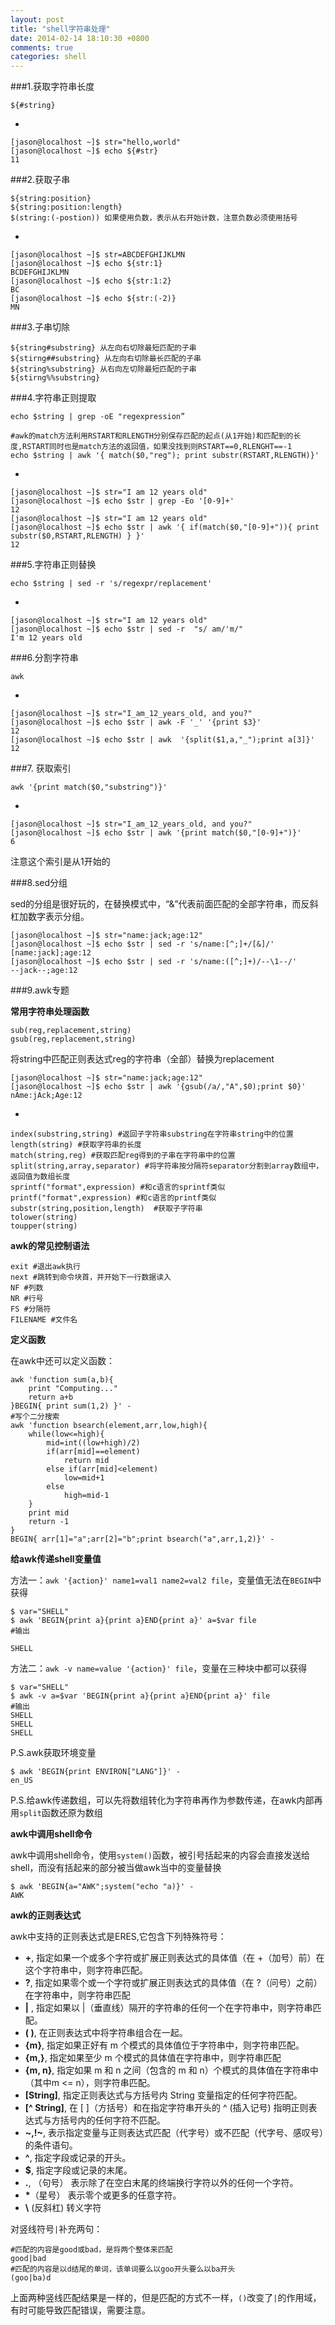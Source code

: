 ```yaml
---
layout: post
title: "shell字符串处理"
date: 2014-02-14 18:10:30 +0800
comments: true
categories: shell
---
```


###1.获取字符串长度

    
	${#string}

-

	[jason@localhost ~]$ str="hello,world"
	[jason@localhost ~]$ echo ${#str}
	11

###2.获取子串

	${string:position}
	${string:position:length}
	$(string:(-postion)) 如果使用负数，表示从右开始计数，注意负数必须使用括号
-

	[jason@localhost ~]$ str=ABCDEFGHIJKLMN
	[jason@localhost ~]$ echo ${str:1}
	BCDEFGHIJKLMN
	[jason@localhost ~]$ echo ${str:1:2}
	BC
	[jason@localhost ~]$ echo ${str:(-2)}
	MN

<!-- more -->

###3.子串切除

	${string#substring} 从左向右切除最短匹配的子串
	${stirng##substring} 从左向右切除最长匹配的子串
	${string%substring} 从右向左切除最短匹配的子串
	${stirng%%substring} 

###4.字符串正则提取

	echo $string | grep -oE "regexpression”
	
	#awk的match方法利用RSTART和RLENGTH分别保存匹配的起点(从1开始)和匹配到的长度,RSTART同时也是match方法的返回值，如果没找到则RSTART==0,RLENGHT==-1
	echo $string | awk '{ match($0,"reg"); print substr(RSTART,RLENGTH)}'
-

	[jason@localhost ~]$ str="I am 12 years old"
	[jason@localhost ~]$ echo $str | grep -Eo '[0-9]+'
	12
	[jason@localhost ~]$ str="I am 12 years old"
	[jason@localhost ~]$ echo $str | awk '{ if(match($0,"[0-9]+")){ print substr($0,RSTART,RLENGTH) } }'
	12

###5.字符串正则替换

	echo $string | sed -r 's/regexpr/replacement'
-

	[jason@localhost ~]$ str="I am 12 years old" 
	[jason@localhost ~]$ echo $str | sed -r  "s/ am/'m/"
	I'm 12 years old

###6.分割字符串

	awk

-

	[jason@localhost ~]$ str="I_am_12_years_old, and you?"
	[jason@localhost ~]$ echo $str | awk -F '_' '{print $3}'
	12
	[jason@localhost ~]$ echo $str | awk  '{split($1,a,"_");print a[3]}'
	12

###7. 获取索引

	awk '{print match($0,"substring")}'

-

	[jason@localhost ~]$ str="I_am_12_years_old, and you?"
	[jason@localhost ~]$ echo $str | awk '{print match($0,"[0-9]+")}'
	6

注意这个索引是从1开始的

###8.sed分组

sed的分组是很好玩的，在替换模式中，“&”代表前面匹配的全部字符串，而反斜杠加数字表示分组。

	[jason@localhost ~]$ str="name:jack;age:12"
	[jason@localhost ~]$ echo $str | sed -r 's/name:[^;]+/[&]/'
	[name:jack];age:12
	[jason@localhost ~]$ echo $str | sed -r 's/name:([^;]+)/--\1--/'
	--jack--;age:12

###9.awk专题

**常用字符串处理函数**

	sub(reg,replacement,string)
	gsub(reg,replacement,string)

将string中匹配正则表达式reg的字符串（全部）替换为replacement

	[jason@localhost ~]$ str="name:jack;age:12"
	[jason@localhost ~]$ echo $str | awk '{gsub(/a/,"A",$0);print $0}'      
	nAme:jAck;Age:12

-

	index(substring,string) #返回子字符串substring在字符串string中的位置
	length(string) #获取字符串的长度
	match(string,reg) #获取匹配reg得到的子串在字符串中的位置
	split(string,array,separator) #将字符串按分隔符separator分割到array数组中，返回值为数组长度
	sprintf("format",expression) #和c语言的sprintf类似
	printf("format",expression) #和c语言的printf类似
	substr(string,position,length)  #获取子字符串
	tolower(string)
	toupper(string)
	
**awk的常见控制语法**

	exit #退出awk执行
	next #跳转到命令块首，并开始下一行数据读入
	NF #列数
	NR #行号
	FS #分隔符
	FILENAME #文件名
	
**定义函数**

在awk中还可以定义函数：

	awk 'function sum(a,b){
		print "Computing..."
		return a+b
	}BEGIN{ print sum(1,2) }' -
	#写个二分搜索
	awk 'function bsearch(element,arr,low,high){
		while(low<=high){
			mid=int((low+high)/2)
			if(arr[mid]==element)
				return mid
			else if(arr[mid]<element)
				low=mid+1
			else
				high=mid-1
		}
		print mid
		return -1
	}
	BEGIN{ arr[1]="a";arr[2]="b";print bsearch("a",arr,1,2)}' -

**给awk传递shell变量值**

方法一：`awk '{action}' name1=val1 name2=val2 file`，变量值无法在`BEGIN`中获得

	$ var="SHELL"
	$ awk 'BEGIN{print a}{print a}END{print a}' a=$var file
	#输出
	
	SHELL
	
方法二：`awk -v name=value '{action}' file`，变量在三种块中都可以获得

	$ var="SHELL"
	$ awk -v a=$var 'BEGIN{print a}{print a}END{print a}' file
	#输出
	SHELL
	SHELL
	SHELL
	
P.S.awk获取环境变量

	$ awk 'BEGIN{print ENVIRON["LANG"]}' -
	en_US
	
P.S.给awk传递数组，可以先将数组转化为字符串再作为参数传递，在awk内部再用`split`函数还原为数组

**awk中调用shell命令**
	
awk中调用shell命令，使用`system()`函数，被引号括起来的内容会直接发送给shell，而没有括起来的部分被当做awk当中的变量替换

	$ awk 'BEGIN{a="AWK";system("echo "a)}' -
	AWK
	
**awk的正则表达式**
	
awk中支持的正则表达式是ERES,它包含下列特殊符号：

* **+**, 指定如果一个或多个字符或扩展正则表达式的具体值（在 +（加号）前）在这个字符串中，则字符串匹配。
* **?**,	指定如果零个或一个字符或扩展正则表达式的具体值（在 ?（问号）之前）在字符串中，则字符串匹配
* **|**	, 指定如果以 |（垂直线）隔开的字符串的任何一个在字符串中，则字符串匹配。
* **( )**,	在正则表达式中将字符串组合在一起。
* **{m}**,	指定如果正好有 m 个模式的具体值位于字符串中，则字符串匹配。
* **{m,}**,	指定如果至少 m 个模式的具体值在字符串中，则字符串匹配
* **{m, n}**, 	指定如果 m 和 n 之间（包含的 m 和 n）个模式的具体值在字符串中（其中m <= n），则字符串匹配。
* **[String]**,	指定正则表达式与方括号内 String 变量指定的任何字符匹配。
* **[^ String]**,	在 [ ]（方括号）和在指定字符串开头的 ^ (插入记号) 指明正则表达式与方括号内的任何字符不匹配。
* **~,!~**,	表示指定变量与正则表达式匹配（代字号）或不匹配（代字号、感叹号）的条件语句。
* **^**,	指定字段或记录的开头。
* **$**,	指定字段或记录的末尾。
* **.**, （句号）	表示除了在空白末尾的终端换行字符以外的任何一个字符。
* **\***（星号）	表示零个或更多的任意字符。
* **\\** (反斜杠)	转义字符

对竖线符号`|`补充两句：

	#匹配的内容是good或bad，是将两个整体来匹配
	good|bad
	#匹配的内容是以d结尾的单词，该单词要么以goo开头要么以ba开头
	(goo|ba)d
	
上面两种竖线匹配结果是一样的，但是匹配的方式不一样，`()`改变了`|`的作用域，有时可能导致匹配错误，需要注意。

